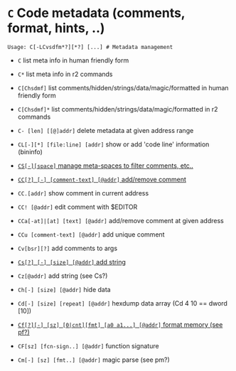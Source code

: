 <!-- TITLE: C -->

#  `C` Code metadata (comments, format, hints, ..)


```
Usage: C[-LCvsdfm*?][*?] [...] # Metadata management
```


- `C` list meta info in human friendly form
- `C*` list meta info in r2 commands
- `C[Chsdmf]` list comments/hidden/strings/data/magic/formatted in human friendly form
- `C[Chsdmf]*` list comments/hidden/strings/data/magic/formatted in r2 commands
- `C- [len] [[@]addr]` delete metadata at given address range
- `CL[-][*] [file:line] [addr]` show or add 'code line' information (bininfo)

- [ `CS[-][space]` manage meta-spaces to filter comments, etc..](/options/capc/cs)

- [ `CC[?] [-] [comment-text] [@addr]` add/remove comment](/options/capc/cc)

- `CC.[addr]` show comment in current address
- `CC! [@addr]` edit comment with $EDITOR
- `CCa[-at]|[at] [text] [@addr]` add/remove comment at given address
- `CCu [comment-text] [@addr]` add unique comment
- `Cv[bsr][?]` add comments to args

- [ `Cs[?] [-] [size] [@addr]` add string](/options/capc/csmalls)

- `Cz[@addr]` add string (see Cs?)
- `Ch[-] [size] [@addr]` hide data
- `Cd[-] [size] [repeat] [@addr]` hexdump data array (Cd 4 10 == dword [10])

- [ `Cf[?][-] [sz] [0|cnt][fmt] [a0 a1...] [@addr]` format memory (see pf?)](/options/capc/cf)

- `CF[sz] [fcn-sign..] [@addr]` function signature
- `Cm[-] [sz] [fmt..] [@addr]` magic parse (see pm?)

<p hidden>C C* C- CL CC. CC! CCa CCu Cv Cs Cz Ch Cd Cf CF Cm</p>